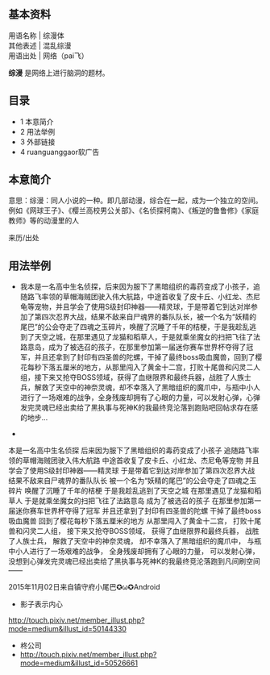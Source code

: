 **基本资料**  
---  
用语名称  |  综漫体   
其他表述  |  混乱综漫   
用语出处  |  网络（pai飞）   
  
**综漫** 是网络上进行脑洞的题材。

##  目录

  * 1  本意简介 
  * 2  用法举例 
  * 3  外部链接 
  * 4  ruanguanggaor软广告 

##  本意简介

意思：综漫：同人小说的一种。即几部动漫，综合在一起，成为一个独立的空间。例如《网球王子》、《樱兰高校男公关部》、《名侦探柯南》、《叛逆的鲁鲁修》《家庭教师》等的动漫里的人

来历/出处

##  用法举例

  * 我本是一名高中生名侦探，后来因为服下了黑暗组织的毒药变成了小孩子，追随路飞率领的草帽海贼团驶入伟大航路，中途首收复了皮卡丘、小红龙、杰尼龟等宠物，并且学会了使用S级封印神器——精灵球，于是带着它到达对岸参加了第四次忍界大战，结果不敌来自尸魂界的番队队长，被一个名为“妖精的尾巴”的公会夺走了四魂之玉碎片，唤醒了沉睡了千年的桔梗，于是我趁乱逃到了天空之城，在那里遇见了龙猫和稻草人，于是就乘坐魔女的扫把飞往了法路意岛，成为了被选召的孩子，在那里参加第一届迷你赛车世界杯夺得了冠军，并且还拿到了封印有四圣兽的陀螺，干掉了最终boss吸血魔兽，回到了樱花每秒下落五厘米的地方，从那里闯入了黄金十二宫，打败十尾兽和闪灵二人组，接下来又抢夺BOSS领域，获得了血继限界和最终兵器，战胜了人族士兵，解救了天空中的神奈灵魂，却不幸落入了黑暗组织的魔爪中，与瓶中小人进行了一场艰难的战争，全身残废却拥有了心眼的力量，可以发射心弹，心弹发完灵魂已经出卖给了黑执事与死神K的我最终竞沦落到跑贴吧回帖求存在感的地步… 

  * 

本是一名高中生名侦探 后来因为服下了黑暗组织的毒药变成了小孩子 追随路飞率领的草帽海贼团驶入伟大航路 中途首收复了皮卡丘、小红龙、杰尼龟等宠物
并且学会了使用S级封印神器——精灵球 于是带着它到达对岸参加了第四次忍界大战 结果不敌来自尸魂界的番队队长 被一个名为“妖精的尾巴”的公会夺走了四魂之玉碎片
唤醒了沉睡了千年的桔梗 于是我趁乱逃到了天空之城 在那里遇见了龙猫和稻草人 于是就乘坐魔女的扫把飞往了法路意岛 成为了被选召的孩子
在那里参加第一届迷你赛车世界杯夺得了冠军 并且还拿到了封印有四圣兽的陀螺 干掉了最终boss吸血魔兽 回到了樱花每秒下落五厘米的地方
从那里闯入了黄金十二宫， 打败十尾兽和闪灵二人组， 接下来又抢夺BOSS领域， 获得了血继限界和最终兵器， 战胜了人族士兵， 解救了天空中的神奈灵魂，
却不幸落入了黑暗组织的魔爪中， 与瓶中小人进行了一场艰难的战争， 全身残废却拥有了心眼的力量， 可以发射心弹，
没想到心弹发完灵魂已经出卖给了黑执事与死神K的我最终竞沦落跑到凡间刷空间——

2015年11月02日来自镇守府小尾巴✪ω✪Android

  * 影子表示内心 

http://touch.pixiv.net/member_illust.php?mode=medium&illust_id=50144330

  * 柊公司 
  * http://touch.pixiv.net/member_illust.php?mode=medium&illust_id=50526661 